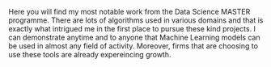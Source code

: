 Here you will find my most notable work from the Data Science MASTER programme. There are lots of algorithms used in various domains and that is exactly what intrigued me in the first place to pursue these kind projects. I can demonstrate anytime and to anyone that Machine Learning models can be used in almost any field of activity. Moreover, firms that are choosing to use these tools are already expereincing growth.
